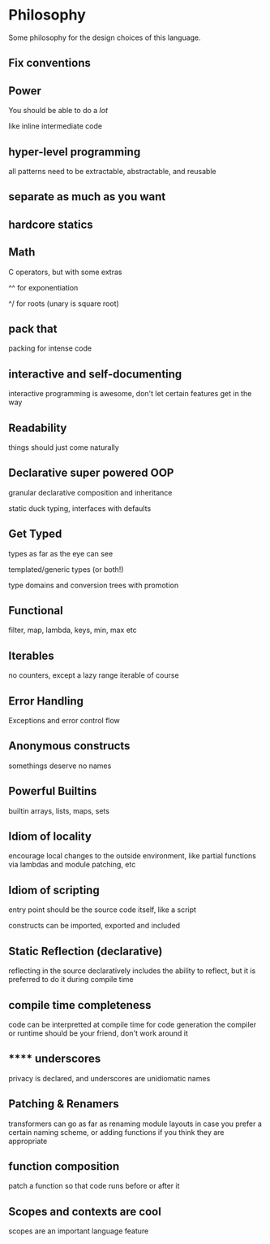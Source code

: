 
# Philosophy

Some philosophy for the design choices of this language.

## Fix conventions

## Power

You should be able to do a _lot_

like inline intermediate code

## hyper-level programming

all patterns need to be extractable, abstractable, and reusable

## separate as much as you want

## hardcore statics

## Math

C operators, but with some extras

^^ for exponentiation

^/ for roots (unary is square root)

## pack that

packing for intense code

## interactive and self-documenting

interactive programming is awesome,
don't let certain features get in the way

## Readability

things should just come naturally

## Declarative super powered OOP

granular declarative composition and inheritance

static duck typing, interfaces with defaults

## Get Typed

types as far as the eye can see

templated/generic types (or both!)

type domains and conversion trees with promotion

## Functional

filter, map, lambda, keys, min, max etc

## Iterables

no counters, except a lazy range iterable of course

## Error Handling

Exceptions and error control flow

## Anonymous constructs

somethings deserve no names

## Powerful Builtins

builtin arrays, lists, maps, sets

## Idiom of locality

encourage local changes to the outside environment,
like partial functions via lambdas and module patching, etc

## Idiom of scripting

entry point should be the source code itself, like a script

constructs can be imported, exported and included

## Static Reflection (declarative)

reflecting in the source declaratively includes the ability to reflect,
but it is preferred to do it during compile time

## compile time completeness

code can be interpretted at compile time for code generation
the compiler or runtime should be your friend, don't work around it

## \*\*\*\* underscores

privacy is declared, and underscores are unidiomatic names

## Patching & Renamers

transformers can go as far as renaming module layouts in case you
prefer a certain naming scheme, or adding functions if you think
they are appropriate

## function composition

patch a function so that code runs before or after it

## Scopes and contexts are cool

scopes are an important language feature


